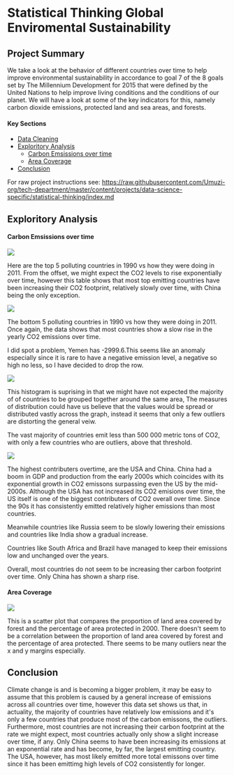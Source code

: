# Statistical Thinking Global Enviromental Sustainability

## Project Summary
We take a look at the behavior of different countries over time to help improve environmental sustainability in accordance to goal 7 of the 8 goals set by The Millennium Development for 2015 that were defined by the United Nations to help improve living conditions and the conditions of our planet. We will have a look at some of the key indicators for this, namely carbon dioxide emissions, protected land and sea areas, and forests.

#### Key Sections
* [Data Cleaning](#Data-Cleaning)
* [Exploritory Analysis](#Exploritory-Analysis)
  * [Carbon Emsissions over time](Carbon-Emsissions-over-time)
  * [Area Coverage](Area-Coverage)
* [Conclusion](Conclusion)


For raw project instructions see: https://raw.githubusercontent.com/Umuzi-org/tech-department/master/content/projects/data-science-specific/statistical-thinking/index.md

##  Exploritory Analysis

####  Carbon Emsissions over time

![](https://lh3.googleusercontent.com/gSyXJoMw3_GXa7q6R0YCxMC58mzvh2LLFZVyM8tdWW7oPZuZF7jOyQEWfj3WHp1HxXNE03CfTCAvgrCcJPnJTCv94RNwxybzRbvzk49nOKB_MoyeJrd08gv8gL_x4KkDTfhngotI_w=w2400)

Here are the top 5 polluting countries in 1990 vs how they were doing in 2011. From the offset, we might expect the CO2 levels to rise exponentially over time, however this table shows that most top emitting countries have been increasing their CO2 footprint, relatively slowly over time, with China being the only exception.

![](https://lh3.googleusercontent.com/rLGFlH-bnfYZtzZQjUE8TftK627ukSVhL39He120hNcGruzkfXC1IzbI4G4n038ItT0h6TWY4apT8jR6CtS6GWbcPFcR4SxaaBdhLKgN57ZO4fGNNUYieRsKnDV5PfveGCp2eevqBA=w2400)

The bottom 5 polluting countries in 1990 vs how they were doing in 2011. Once again, the data shows that most countries show a slow rise in the yearly CO2 emissions over time.

I did spot a problem, Yemen has -2999.6.This seems like an anomaly especially since it is rare to have a negative emission level, a negative so high no less, so I have decided to drop the row.

![](https://lh3.googleusercontent.com/LpyOlTdGQhSvaoB76rTMi5Mi8YZWukD6HSRiu_eJCryKKXRNbAqD-EAT7d73JZhMaxNzzeaagnszWw3tULmBCJtyTU_HF03SEDXyM7v4EC1PsVKYy1Vawi9fIJ2OGjVObtMY_dK0hA=w2400)


This histogram is suprising in that we might have not expected the majority of of countries to be grouped together around the same area, The measures of distribution could have us believe that the values would be spread or distributed vastly across the graph, instead it seems that only a few outliers are distorting the general veiw.

The vast majority of countries emit less than 500 000 metric tons of CO2, with only a few countries who are outliers, above that threshold.

![](https://lh3.googleusercontent.com/YsB4AQE6L3J0Uh-c7PdOiiTz2HRGl5pT4aaUXe83XeExIU9rbY2iZETMrEcw_NQLpbXIL3jLzt-p1pPGmoBI6MICHGZf10SDwCfIGVaj_UiAxi3Q1953fS6Iv8IyQjcZgwK0WpZJaQ=w2400)


The highest contributers overtime, are the USA and China. China had a boom in GDP and production from the early 2000s which coincides with its exponential growth in CO2 emissons surpassing even the US by the mid-2000s. Although the USA has not increased its CO2 emisions over time, the US itself is one of the biggest contributers of CO2 overall over time. Since the 90s it has consistently emitted relatively higher emissions than most countries.

Meanwhile countries like Russia seem to be slowly lowering their emissions and countries like India show a gradual increase.

Countries like South Africa and Brazil have managed to keep their emissions low and unchanged over the years.

Overall, most countries do not seem to be increasing ther carbon footprint over time. Only China has shown a sharp rise.
#### Area Coverage
![](https://lh3.googleusercontent.com/sfukGNz-KFnAaOKR2PXmfzsUtCcKA5aaL8Px8niD9M15ZJ5yCtaBVWb-X7ty6LI6C72tKIU-BS3vLHWXtvlKz6hCzjP-SbltTdeuMSy1yomuud3vg5Jx-mO75J-UNapEyVwbBJljNQ=w2400)

This is a scatter plot that compares the proportion of land area covered by forest and the percentage of area protected in 2000. There doesn't seem to be a correlation between the proportion of land area covered by forest and the percentage of area protected. There seems to be many outliers near the x and y margins especially.

## Conclusion
Climate change is and is becoming a bigger problem, it may be easy to assume that this problem is caused by a general increase of emissions across all countries over time, however this data set shows us that, in actuality, the majority of countries have relatively low emissions and it's only a few countries that produce most of the carbon emissons, the outliers. Furthermore, most countries are not increasing their carbon footprint at the rate we might expect, most countries actually only show a slight increase over time, if any. Only China seems to have been increasing its emissions at an exponential rate and has become, by far, the largest emitting country. The USA, however, has most likely emitted more total emissons over time since it has been emittimg high levels of CO2 consistently for longer.
